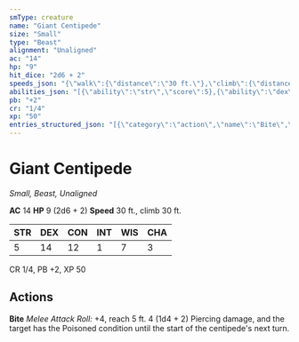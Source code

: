 ```yaml
---
smType: creature
name: "Giant Centipede"
size: "Small"
type: "Beast"
alignment: "Unaligned"
ac: "14"
hp: "9"
hit_dice: "2d6 + 2"
speeds_json: "{\"walk\":{\"distance\":\"30 ft.\"},\"climb\":{\"distance\":\"30 ft.\"}}"
abilities_json: "[{\"ability\":\"str\",\"score\":5},{\"ability\":\"dex\",\"score\":14},{\"ability\":\"con\",\"score\":12},{\"ability\":\"int\",\"score\":1},{\"ability\":\"wis\",\"score\":7},{\"ability\":\"cha\",\"score\":3}]"
pb: "+2"
cr: "1/4"
xp: "50"
entries_structured_json: "[{\"category\":\"action\",\"name\":\"Bite\",\"text\":\"*Melee Attack Roll:* +4, reach 5 ft. 4 (1d4 + 2) Piercing damage, and the target has the Poisoned condition until the start of the centipede's next turn.\"}]"
---
```


# Giant Centipede
*Small, Beast, Unaligned*

**AC** 14
**HP** 9 (2d6 + 2)
**Speed** 30 ft., climb 30 ft.

| STR | DEX | CON | INT | WIS | CHA |
| --- | --- | --- | --- | --- | --- |
| 5 | 14 | 12 | 1 | 7 | 3 |

CR 1/4, PB +2, XP 50

## Actions

**Bite**
*Melee Attack Roll:* +4, reach 5 ft. 4 (1d4 + 2) Piercing damage, and the target has the Poisoned condition until the start of the centipede's next turn.
